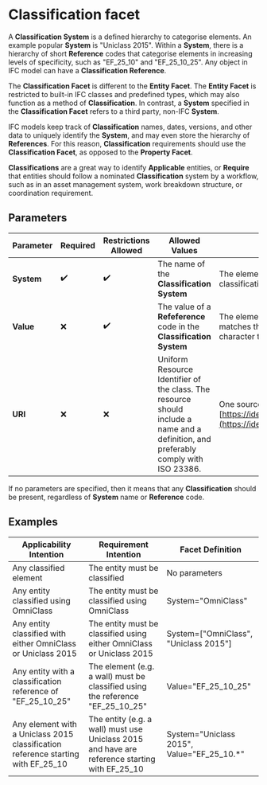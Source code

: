 # Classification facet

A **Classification System** is a defined hierarchy to categorise elements. An example popular **System** is "Uniclass 2015". Within a **System**, there is a hierarchy of short **Reference** codes that categorise elements in increasing levels of specificity, such as "EF_25_10" and "EF_25_10_25". Any object in IFC model can have a **Classification Reference**.

The **Classification Facet** is different to the **Entity Facet**. The **Entity Facet** is restricted to built-in IFC classes and predefined types, which may also function as a method of **Classification**. In contrast, a **System** specified in the **Classification Facet** refers to a third party, non-IFC **System**.

IFC models keep track of **Classification** names, dates, versions, and other data to uniquely identify the **System**, and may even store the hierarchy of **References**. For this reason, **Classification** requirements should use the **Classification Facet**, as opposed to the **Property Facet**.

**Classifications** are a great way to identify **Applicable** entities, or **Require** that entities should follow a nominated **Classification** system by a workflow, such as in an asset management system, work breakdown structure, or coordination requirement.

## Parameters

| Parameter  | Required | Restrictions Allowed | Allowed Values                                                       | Meaning                                                                                                                                                                                                                                                                 |
| ---------- | -------- | -------------------- | -------------------------------------------------------------------- | ----------------------------------------------------------------------------------------------------------------------------------------------------------------------------------------------------------------------------------------------------------------------- |
| **System** | ✔️       | ✔️                 | The name of the **Classification System**                            | The element must be classified with a reference that is part of a classification system with this name                                                                                                                                                                  |
| **Value**  | ❌       | ✔️                 | The value of a **Refeference** code in the **Classification System** | The element must be classified with a **Reference** which has a code that matches this value. The value is typically a short code with a separating character that denotes the level of classification                                                                  |
| **URI**    | ❌       | ❌                   | Uniform Resource Identifier of the class. The resource should include a name and a definition, and preferably comply with ISO 23386. | One source of valid URIs is [the bSDD](https://search.bsdd.buildingsmart.org/). An example URI for a "beam": [https://identifier.buildingsmart.org/uri/buildingsmart/ifc/4.3/class/IfcBeam](https://identifier.buildingsmart.org/uri/buildingsmart/ifc/4.3/class/IfcBeam). |

If no parameters are specified, then it means that any **Classification** should be present, regardless of **System** name or **Reference** code.

## Examples

Applicability Intention | Requirement Intention | Facet Definition
--- | --- | ---
Any classified element | The entity must be classified | No parameters
Any entity classified using OmniClass | The entity must be classified using OmniClass | System="OmniClass"
Any entity classified with either OmniClass or Uniclass 2015 | The entity must be classified using either OmniClass or Uniclass 2015 | System=["OmniClass", "Uniclass 2015"]
Any entity with a classification reference of "EF_25_10_25" | The element (e.g. a wall) must be classified using the reference "EF_25_10_25" | Value="EF_25_10_25"
Any element with a Uniclass 2015 classification reference starting with EF_25_10 | The entity (e.g. a wall) must use Uniclass 2015 and have are reference starting with EF_25_10 | System="Uniclass 2015", Value="EF_25_10.*"
